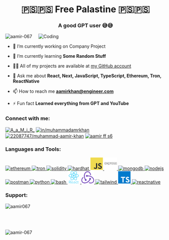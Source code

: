 


<h1 align="center">🇵🇸🇵🇸 Free Palastine 🇵🇸🇵🇸</h1>
<h3 align="center">A good GPT user 😅😅</h3>

<img align="right" alt="Coding" width="400" src="https://media.tenor.com/OMQ_8w6XoZoAAAAM/mindblown-wow.gif">
<p align="left"> <img src="https://komarev.com/ghpvc/?username=aamir-067&label=Profile%20views&color=0e75b6&style=flat" alt="aamir-067" /> </p>

- 🔭 I’m currently working on Company Project

- 🌱 I’m currently learning **Some Random Stuff**

- 👨‍💻 All of my projects are available at [my GitHub account](github.com/aamir-067)

- 💬 Ask me about **React, Next, JavaScript, TypeScript, Ethereum, Tron, ReactNative**

- 📫 How to reach me **aamirkhan@engineer.com**

- ⚡ Fun fact **Learned everything from GPT and YouTube**

<h3 align="left">Connect with me:</h3>
<p align="left">
<a href="https://twitter.com/A_a_M_i_R_" target="blank"><img align="center" src="https://raw.githubusercontent.com/rahuldkjain/github-profile-readme-generator/master/src/images/icons/Social/twitter.svg" alt="A_a_M_i_R_" height="40" width="50" /></a>
<a href="https://www.linkedin.com/in/i-aamir-khan/" target="blank"><img align="center" src="https://raw.githubusercontent.com/rahuldkjain/github-profile-readme-generator/master/src/images/icons/Social/linked-in-alt.svg" alt="in/muhammadamrkhan" height="40" width="50" /></a>
<a href="https://stackoverflow.com/users/22087747/muhammad-aamir-khan" target="blank"><img align="center" src="https://raw.githubusercontent.com/rahuldkjain/github-profile-readme-generator/master/src/images/icons/Social/stack-overflow.svg" alt="22087747/muhammad-aamir-khan" height="40" width="50" /></a>
<a href="https://www.youtube.com/@aamir067" target="blank"><img align="center" src="https://raw.githubusercontent.com/rahuldkjain/github-profile-readme-generator/master/src/images/icons/Social/youtube.svg" alt="aamir ff s6" height="40" width="50" /></a>
</p>

<h3 align="left">Languages and Tools:</h3>
<p align="left"> 
  
  <a href="https://ethereum.org/en/developers/docs/" target="_blank" rel="noreferrer"> <img src="https://cdn.worldvectorlogo.com/logos/ethereum-1.svg" alt="ethereum" width="40" height="40" /> </a> 
  <a href="https://developers.tron.network/" target="_blank" rel="noreferrer"> <img src="https://cdn.worldvectorlogo.com/logos/tron.svg" alt="tron" width="40" height="40" /> </a> 
  <a href="https://docs.soliditylang.org/en/v0.8.23/" target="_blank" rel="noreferrer"> <img src="https://cdn.worldvectorlogo.com/logos/solidity.svg" alt="solidity" width="40" height="40" /> </a> 
  <a href="https://hardhat.org/" target="_blank" rel="noreferrer"> <img src="https://cdn.worldvectorlogo.com/logos/hardhat-seeklogo-com.svg" alt="hardhat" width="40" height="40" /> </a> 
  <a href="https://developer.mozilla.org/en-US/docs/Web/JavaScript" target="_blank" rel="noreferrer"> <img src="https://raw.githubusercontent.com/devicons/devicon/master/icons/javascript/javascript-original.svg" alt="javascript" width="40" height="40"/> </a>
  <a href="https://expressjs.com" target="_blank" rel="noreferrer"> <img src="https://raw.githubusercontent.com/devicons/devicon/master/icons/express/express-original-wordmark.svg" alt="express" width="40" height="40"/> </a>
  <a href="https://www.mongodb.com/" target="_blank" rel="noreferrer"> <img src="https://cdn.worldvectorlogo.com/logos/mongodb-icon-1-1.svg" alt="mongodb" width="40" height="40"/> </a>
  <a href="https://nodejs.org" target="_blank" rel="noreferrer"> <img src="https://cdn.worldvectorlogo.com/logos/nodejs-2.svg" alt="nodejs" width="40" height="40"/> </a>
  <a href="https://postman.com" target="_blank" rel="noreferrer"> <img src="https://www.vectorlogo.zone/logos/getpostman/getpostman-icon.svg" alt="postman" width="40" height="40"/> </a> 
 <a href="https://docs.python.org/3/" target="_blank" rel="noreferrer"> <img src="https://www.vectorlogo.zone/logos/python/python-icon.svg" alt="python" width="40" height="40" /> </a> 
  <a href="https://www.gnu.org/software/bash/" target="_blank" rel="noreferrer"> <img src="https://cdn.worldvectorlogo.com/logos/git-bash.svg" alt="bash" width="40" height="40"/> </a> 
  <a href="https://reactjs.org/" target="_blank" rel="noreferrer"> <img src="https://raw.githubusercontent.com/devicons/devicon/master/icons/react/react-original-wordmark.svg" alt="react" width="40" height="40"/> </a> 
  <a href="https://redux.js.org" target="_blank" rel="noreferrer"> <img src="https://raw.githubusercontent.com/devicons/devicon/master/icons/redux/redux-original.svg" alt="redux" width="40" height="40"/> </a>
  <a href="https://tailwindcss.com/" target="_blank" rel="noreferrer"> <img src="https://www.vectorlogo.zone/logos/tailwindcss/tailwindcss-icon.svg" alt="tailwind" width="40" height="40"/> </a> 
  <a href="https://www.typescriptlang.org/" target="_blank" rel="noreferrer"> <img src="https://raw.githubusercontent.com/devicons/devicon/master/icons/typescript/typescript-original.svg" alt="typescript" width="40" height="40"/> </a>
  <a href="https://reactnative.dev/" target="_blank" rel="noreferrer"> <img src="https://reactnative.dev/img/header_logo.svg" alt="reactnative" width="40" height="40"/> </a> 
  </p>

<h3 align="left">Support:</h3>
<p whitespace="no-wrap"><a href="https://www.buymeacoffee.com/aamir067"> <img align="left" src="https://cdn.buymeacoffee.com/buttons/v2/default-yellow.png" height="50" width="200" alt="aamir067" /></a></p>
<br><br><br><br>

<p><p><img align="left" height="200" src="https://github-readme-stats.vercel.app/api/top-langs?username=aamir-067&show_icons=true&locale=en&layout=compact" alt="aamir-067" /></p>


